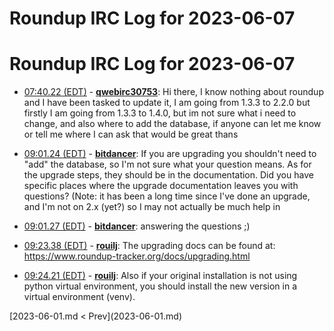 # Roundup IRC Log for 2023-06-07 #
# Roundup IRC Log for 2023-06-07
* <a href="#07:40.22" id="07:40.22">07:40.22 (EDT)</a> - __[qwebirc30753](https://github.com/qwebirc30753)__: Hi there, I know nothing about roundup and I have been tasked to update it, I am going from 1.3.3 to 2.2.0 but firstly I am going from 1.3.3 to 1.4.0, but im not sure what i need to change, and also where to add the database, if anyone can let me know or tell me where I can ask that would be great thans

* <a href="#09:01.24" id="09:01.24">09:01.24 (EDT)</a> - __[bitdancer](https://github.com/bitdancer)__: If you are upgrading you shouldn't need to "add" the database, so I'm not sure what your question means.  As for the upgrade steps, they should be in the documentation.  Did you have specific places where the upgrade documentation leaves you with questions?  (Note: it has been a long time since I've done an upgrade, and I'm not on 2.x (yet?) so I may not actually be much help in
* <a href="#09:01.27" id="09:01.27">09:01.27 (EDT)</a> - __[bitdancer](https://github.com/bitdancer)__: answering the questions ;)

* <a href="#09:23.38" id="09:23.38">09:23.38 (EDT)</a> - __[rouilj](https://github.com/rouilj)__: The upgrading docs can be found at: <https://www.roundup-tracker.org/docs/upgrading.html>
* <a href="#09:24.21" id="09:24.21">09:24.21 (EDT)</a> - __[rouilj](https://github.com/rouilj)__: Also if your original installation is not using python virtual environment, you should install the new version in a virtual environment (venv).

<div class="inpage-footer">
[2023-06-01.md < Prev](2023-06-01.md)
</div>
